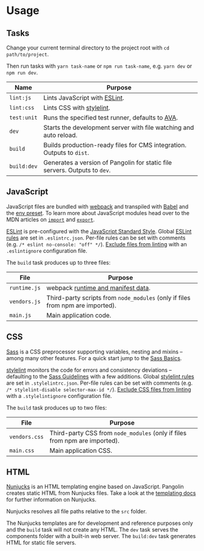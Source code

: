 # Usage


## Tasks

Change your current terminal directory to the project root with `cd path/to/project`.

Then run tasks with `yarn task-name` or `npm run task-name`, e.g. `yarn dev` or `npm run dev`.

| Name        | Purpose                                                                    |
|-------------|----------------------------------------------------------------------------|
| `lint:js`   | Lints JavaScript with [ESLint](https://eslint.org).                        |
| `lint:css`  | Lints CSS with [stylelint](https://stylelint.io).                          |
| `test:unit` | Runs the specified test runner, defaults to [AVA](https://ava.li).         |
| `dev`       | Starts the development server with file watching and auto reload.          |
| `build`     | Builds production-ready files for CMS integration. Outputs to `dist`.      |
| `build:dev` | Generates a version of Pangolin for static file servers. Outputs to `dev`. |

## JavaScript

JavaScript files are bundled with [webpack](https://webpack.js.org) and transpiled with [Babel](https://babeljs.io) and the [env preset](https://babeljs.io/docs/en/babel-preset-env). To learn more about JavaScript modules head over to the MDN articles on [`import`](https://developer.mozilla.org/de/docs/Web/JavaScript/Reference/Statements/import) and [`export`](https://developer.mozilla.org/de/docs/Web/JavaScript/Reference/Statements/export).

[ESLint](http://eslint.org) is pre-configured with the [JavaScript Standard Style](https://standardjs.com). Global [ESLint rules](http://eslint.org/docs/rules/) are set in `.eslintrc.json`. Per-file rules can be set with comments (e.g. `/* eslint no-console: "off" */`). [Exclude files from linting](http://eslint.org/docs/user-guide/configuring#ignoring-files-and-directories) with an `.eslintignore` configuration file.

The `build` task produces up to three files:

| File         | Purpose                                                                                 |
|--------------|-----------------------------------------------------------------------------------------|
| `runtime.js` | webpack [runtime and manifest data](https://webpack.js.org/concepts/manifest/#runtime). |
| `vendors.js` | Third-party scripts from `node_modules` (only if files from npm are imported).          |
| `main.js`    | Main application code.                                                                  |


## CSS

[Sass](http://sass-lang.com) is a CSS preprocessor supporting variables, nesting and mixins – among many other features. For a quick start jump to the [Sass Basics](http://sass-lang.com/guide).

[stylelint](http://stylelint.io) monitors the code for errors and consistency deviations – defaulting to the [Sass Guidelines](https://github.com/bjankord/stylelint-config-sass-guidelines) with a few additions. Global [stylelint rules](http://stylelint.io/user-guide/rules/) are set in `.stylelintrc.json`. Per-file rules can be set with comments (e.g. `/* stylelint-disable selector-max-id */`). [Exclude CSS files from linting](http://stylelint.io/user-guide/configuration/#stylelintignore) with a `.stylelintignore` configuration file.

The `build` task produces up to two files:

| File          | Purpose                                                                    |
|---------------|----------------------------------------------------------------------------|
| `vendors.css` | Third-party CSS from `node_modules` (only if files from npm are imported). |
| `main.css`    | Main application CSS.                                                      |


## HTML

[Nunjucks](https://mozilla.github.io/nunjucks/) is an HTML templating engine based on JavaScript. Pangolin creates static HTML from Nunjucks files. Take a look at the [templating docs](https://mozilla.github.io/nunjucks/templating.html) for further information on Nunjucks.

Nunjucks resolves all file paths relative to the `src` folder.

The Nunjucks templates are for development and reference purposes only and the `build` task will not create any HTML. The `dev` task serves the components folder with a built-in web server. The `build:dev` task generates HTML for static file servers.
